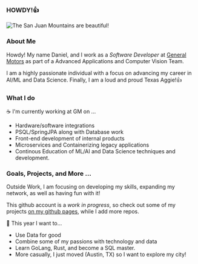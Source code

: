 ### HOWDY!👍

<!--
**d9dch/d9dch** is a ✨ _special_ ✨ repository because its `README.md` (this file) appears on your GitHub profile.

Here are some ideas to get you started:

- 🔭 I’m currently working on ...
- 🌱 I’m currently learning ...
- 👯 I’m looking to collaborate on ...
- 🤔 I’m looking for help with ...
- 💬 Ask me about ...
- 📫 How to reach me: ...
- 😄 Pronouns: ...
- ⚡ Fun fact: ...
-->

![The San Juan Mountains are beautiful!](https://images.unsplash.com/photo-1548222744-3db85aa5b0f9?ixid=MnwxMjA3fDB8MHxwaG90by1wYWdlfHx8fGVufDB8fHx8&ixlib=rb-1.2.1&auto=format&fit=crop&w=1050&q=80")
  

### About Me
Howdy!
My name Daniel, and I work as a *Software Developer* at [General Motors](https://www.gm.com/) as part of a Advanced Applications and Computer Vision Team.

I am a highly passionate individual with a focus on advancing my career in AI/ML and Data Science. Finally, I am a loud and proud Texas Aggie!👍

### What I do

☕ I'm currently working at GM on ...
* Hardware/software integrations
* PSQL/SpringJPA along with Database work
* Front-end development of internal products
* Microservices and Containerizing legacy applications
* Continous Education of ML/AI and Data Science techniques and development.

### Goals, Projects, and More ...

Outside Work, I am focusing on developing my skills, expanding my network, as well as having fun with it!

This github account is a *work in progress*, so check out some of my projects [on my github pages](https://d9dch.github.io/Daniel_Chavez/), while I add more repos.

📅 This year I want to...
* Use Data for good
* Combine some of my passions with technology and data
* Learn GoLang, Rust, and become a SQL master.
* More casually, I just moved (Austin, TX) so I want to explore my city!
